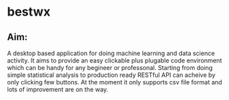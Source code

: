 # bestwx
## Aim:
A desktop based application for doing machine learning and data science activity. It aims to provide an easy clickable plus plugable code environment which can be handy for any begineer or professonal. Starting from doing simple statistical analysis to production ready RESTful API can acheive by only clicking few buttons. At the moment it only supports csv file format and lots of improvement are on the way.
